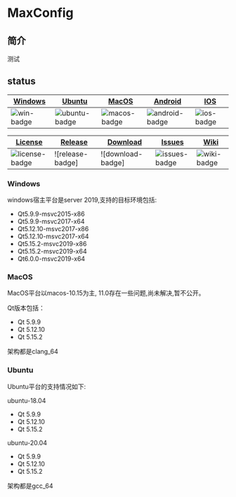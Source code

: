 # MaxConfig

## 简介

测试

## status
| [Windows][win-link]| [Ubuntu][ubuntu-link]|[MacOS][macos-link]|[Android][android-link]|[IOS][ios-link]|
|---------------|---------------|-----------------|-----------------|----------------|
| ![win-badge]  | ![ubuntu-badge]      | ![macos-badge] |![android-badge]   |![ios-badge]   |


|[License][license-link]| [Release][release-link]|[Download][download-link]|[Issues][issues-link]|[Wiki][wiki-links]|
|-----------------|-----------------|-----------------|-----------------|-----------------|
|![license-badge] |![release-badge] | ![download-badge]|![issues-badge]|![wiki-badge]|

[win-link]: https://github.com/liyangfamily/MaxConfig/actions?query=workflow%3AWindows "WindowsAction"
[win-badge]: https://github.com/liyangfamily/MaxConfig/workflows/Windows/badge.svg  "Windows"

[ubuntu-link]: https://github.com/liyangfamily/MaxConfig/actions?query=workflow%3AUbuntu "UbuntuAction"
[ubuntu-badge]: https://github.com/liyangfamily/MaxConfig/workflows/Ubuntu/badge.svg "Ubuntu"

[macos-link]: https://github.com/liyangfamily/MaxConfig/actions?query=workflow%3AMacOS "MacOSAction"
[macos-badge]: https://github.com/liyangfamily/MaxConfig/workflows/MacOS/badge.svg "MacOS"

[android-link]: https://github.com/liyangfamily/MaxConfig/actions?query=workflow%3AAndroid "AndroidAction"
[android-badge]: https://github.com/liyangfamily/MaxConfig/workflows/Android/badge.svg "Android"

[ios-link]: https://github.com/liyangfamily/MaxConfig/actions?query=workflow%3AIOS "IOSAction"
[ios-badge]: https://github.com/liyangfamily/MaxConfig/workflows/IOS/badge.svg "IOS"

[release-link]: https://github.com/liyangfamily/MaxConfig/releases "Release status"

[download-link]: https://github.com/liyangfamily/MaxConfig/releases/latest "Download status"

[license-link]: https://github.com/liyangfamily/MaxConfig/blob/master/LICENSE "LICENSE"
[license-badge]: https://img.shields.io/badge/license-MIT-blue.svg "MIT"


[issues-link]: https://github.com/liyangfamily/MaxConfig/issues "Issues"
[issues-badge]: https://img.shields.io/badge/github-issues-red.svg?maxAge=60 "Issues"

[wiki-links]: https://github.com/liyangfamily/MaxConfig/wiki "wiki"
[wiki-badge]: https://img.shields.io/badge/github-wiki-181717.svg?maxAge=60 "wiki"

### Windows 

windows宿主平台是server 2019,支持的目标环境包括:

* Qt5.9.9-msvc2015-x86
* Qt5.9.9-msvc2017-x64
* Qt5.12.10-msvc2017-x86
* Qt5.12.10-msvc2017-x64
* Qt5.15.2-msvc2019-x86
* Qt5.15.2-msvc2019-x64
* Qt6.0.0-msvc2019-x64

### MacOS

MacOS平台以macos-10.15为主, 11.0存在一些问题,尚未解决,暂不公开。

Qt版本包括：

* Qt 5.9.9
* Qt 5.12.10
* Qt 5.15.2

架构都是clang_64

### Ubuntu

Ubuntu平台的支持情况如下:

ubuntu-18.04

* Qt 5.9.9
* Qt 5.12.10
* Qt 5.15.2
 
ubuntu-20.04

* Qt 5.9.9
* Qt 5.12.10
* Qt 5.15.2
  
架构都是gcc_64
